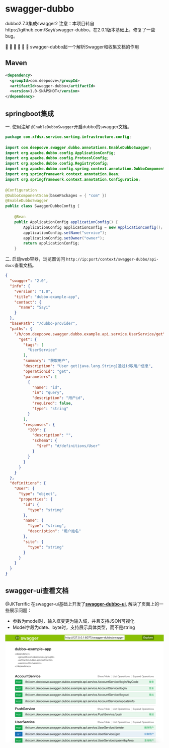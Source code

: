 # swagger-dubbo
dubbo2.7.3集成swagger2
注意：本项目转自https://github.com/Sayi/swagger-dubbo，在2.0.1版本基础上，修复了一些bug。


:balloon: :balloon: :balloon:  🌱 🌱 🌱 
swagger-dubbo起一个解析Swagger和收集文档的作用


## Maven
```xml
<dependency>
  <groupId>com.deepoove</groupId>
  <artifactId>swagger-dubbo</artifactId>
  <version>1.0-SNAPSHOT</version>
</dependency>
```

## springboot集成

一. 使用注解 `@EnableDubboSwagger`开启dubbo的swagger文档。
```java
package com.xfdsx.service.sorting.infrastructure.config;

import com.deepoove.swagger.dubbo.annotations.EnableDubboSwagger;
import org.apache.dubbo.config.ApplicationConfig;
import org.apache.dubbo.config.ProtocolConfig;
import org.apache.dubbo.config.RegistryConfig;
import org.apache.dubbo.config.spring.context.annotation.DubboComponentScan;
import org.springframework.context.annotation.Bean;
import org.springframework.context.annotation.Configuration;

@Configuration
@DubboComponentScan(basePackages = { "com" })
@EnableDubboSwagger
public class SwaggerDubboConfig {

    @Bean
    public ApplicationConfig applicationConfig() {
        ApplicationConfig applicationConfig = new ApplicationConfig();
        applicationConfig.setName("service");
        applicationConfig.setOwner("owner");
        return applicationConfig;
    }
```

二. 启动web容器，浏览器访问 `http://ip:port/context/swagger-dubbo/api-docs`查看文档。
```json
{
  "swagger": "2.0",
  "info": {
    "version": "1.0",
    "title": "dubbo-example-app",
    "contact": {
      "name": "Sayi"
    }
  },
  "basePath": "/dubbo-provider",
  "paths": {
    "/h/com.deepoove.swagger.dubbo.example.api.service.UserService/get": {
      "get": {
        "tags": [
          "UserService"
        ],
        "summary": "获取用户",
        "description": "User get(java.lang.String)通过id取用户信息",
        "operationId": "get",
        "parameters": [
          {
            "name": "id",
            "in": "query",
            "description": "用户id",
            "required": false,
            "type": "string"
          }
        ],
        "responses": {
          "200": {
            "description": "",
            "schema": {
              "$ref": "#/definitions/User"
            }
          }
        }
      }
    }
  },
  "definitions": {
    "User": {
      "type": "object",
      "properties": {
        "id": {
          "type": "string"
        },
        "name": {
          "type": "string",
          "description": "用户姓名"
        },
        "site": {
          "type": "string"
        }
      }
    }
  }
}
```


## swagger-ui查看文档

@JKTerrific 在swagger-ui基础上开发了[**swagger-dubbo-ui**](https://github.com/JKTerrific/swagger-dubbo-ui), 解决了页面上的一些展示问题：
* 参数为model时，输入框变更为输入域，并且支持JSON可视化
* Model字段为date、byte时，支持展示具体类型，而不是string

![](swagger-dubbo-example/swagger_ui.png)
